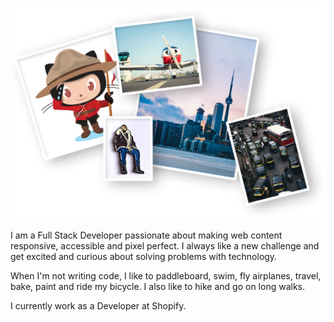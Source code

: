 ![About me](https://raw.githubusercontent.com/nikijiandani/nikijiandani.github.io/master/assets/niki---about-me-M.png)

I am a Full Stack Developer passionate about making web content responsive, accessible and pixel perfect. I always like a new challenge and get excited and curious about solving problems with technology.

When I'm not writing code, I like to paddleboard, swim, fly airplanes, travel, bake, paint and ride my bicycle. I also like to hike and go on long walks.

I currently work as a Developer at Shopify.
